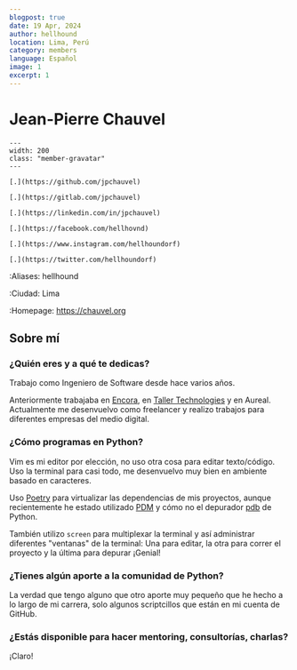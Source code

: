 ```yaml
---
blogpost: true
date: 19 Apr, 2024
author: hellhound
location: Lima, Perú
category: members
language: Español
image: 1
excerpt: 1
---
```


# Jean-Pierre Chauvel

```{gravatar} jean.pierre@chauvel.org
---
width: 200
class: "member-gravatar"
---
```

```{rst-class} i-icon social-media github
[.](https://github.com/jpchauvel)
```
```{rst-class} i-icon social-media gitlab
[.](https://gitlab.com/jpchauvel)
```
```{rst-class} i-icon social-media linkedin
[.](https://linkedin.com/in/jpchauvel)
```
```{rst-class} i-icon social-media facebook
[.](https://facebook.com/hellhovnd)
```
```{rst-class} i-icon social-media instagram
[.](https://www.instagram.com/hellhoundorf)
```
```{rst-class} i-icon social-media x-twitter
[.](https://twitter.com/hellhoundorf)
```

:Aliases: hellhound

:Ciudad: Lima

:Homepage: https://chauvel.org


## Sobre mí

### ¿Quién eres y a qué te dedicas?

Trabajo como Ingeniero de Software desde hace varios años.

Anteriormente trabajaba en [Encora](https://www.encora.com), en [Taller
Technologies](https://taller.us) y en Aureal. Actualmente me desenvuelvo como
freelancer y realizo trabajos para diferentes empresas del medio digital.

### ¿Cómo programas en Python?

Vim es mi editor por elección, no uso otra cosa para editar texto/código. Uso la
terminal para casi todo, me desenvuelvo muy bien en ambiente basado en
caracteres.

Uso [Poetry](https://python-poetry.org) para virtualizar las dependencias de mis
proyectos, aunque recientemente he estado utilizado
[PDM](https://pdm-project.org/en/latest/) y cómo no el depurador
[pdb](https://docs.python.org/3/library/pdb.html) de Python.

También utilizo `screen` para multiplexar la terminal y así administrar
diferentes "ventanas" de la terminal: Una para editar, la otra para correr el
proyecto y la última para depurar ¡Genial!

### ¿Tienes algún aporte a la comunidad de Python?

La verdad que tengo alguno que otro aporte muy pequeño que he hecho a lo largo
de mi carrera, solo algunos scriptcillos que están en mi cuenta de GitHub.

### ¿Estás disponible para hacer mentoring, consultorías, charlas?

¡Claro!
